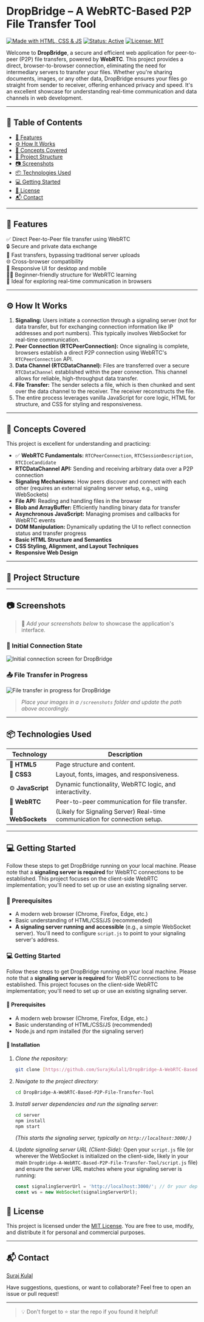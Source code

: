 # DropBridge – A WebRTC-Based P2P File Transfer Tool

[![Made with HTML, CSS & JS](https://img.shields.io/badge/Made%20with-HTML%2C%20CSS%2C%20JS-orange.svg?style=for-the-badge&logo=html5)](https://developer.mozilla.org/en-US/docs/Web)
[![Status: Active](https://img.shields.io/badge/Status-Active-brightgreen.svg?style=for-the-badge)]()
[![License: MIT](https://img.shields.io/badge/License-MIT-blue.svg?style=for-the-badge)](LICENSE)

Welcome to **DropBridge**, a secure and efficient web application for peer-to-peer (P2P) file transfers, powered by **WebRTC**. This project provides a direct, browser-to-browser connection, eliminating the need for intermediary servers to transfer your files. Whether you're sharing documents, images, or any other data, DropBridge ensures your files go straight from sender to receiver, offering enhanced privacy and speed. It's an excellent showcase for understanding real-time communication and data channels in web development.

---

## 📑 Table of Contents

- [🚀 Features](#-features)
- [⚙ How It Works](#-how-it-works)
- [🧠 Concepts Covered](#-concepts-covered)
- [📂 Project Structure](#-project-structure)
- [📷 Screenshots](#-screenshots)
- [📦 Technologies Used](#-technologies-used)
- [💻 Getting Started](#-getting-started)
- [📄 License](#-license)
- [📬 Contact](#-contact)

---

## 🚀 Features

✅ Direct Peer-to-Peer file transfer using WebRTC   
🔒 Secure and private data exchange   
🚀 Fast transfers, bypassing traditional server uploads   
🌐 Cross-browser compatibility   
📱 Responsive UI for desktop and mobile   
👨‍🏫 Beginner-friendly structure for WebRTC learning   
🧩 Ideal for exploring real-time communication in browsers

---

## ⚙ How It Works

1.  **Signaling:** Users initiate a connection through a signaling server (not for data transfer, but for exchanging connection information like IP addresses and port numbers). This typically involves WebSocket for real-time communication.
2.  **Peer Connection (RTCPeerConnection):** Once signaling is complete, browsers establish a direct P2P connection using WebRTC's `RTCPeerConnection` API.
3.  **Data Channel (RTCDataChannel):** Files are transferred over a secure `RTCDataChannel` established within the peer connection. This channel allows for reliable, high-throughput data transfer.
4.  **File Transfer:** The sender selects a file, which is then chunked and sent over the data channel to the receiver. The receiver reconstructs the file.
5.  The entire process leverages vanilla JavaScript for core logic, HTML for structure, and CSS for styling and responsiveness.

---

## 🧠 Concepts Covered

This project is excellent for understanding and practicing:

-   ✅ **WebRTC Fundamentals:** `RTCPeerConnection`, `RTCSessionDescription`, `RTCIceCandidate`
-   **RTCDataChannel API:** Sending and receiving arbitrary data over a P2P connection
-   **Signaling Mechanisms:** How peers discover and connect with each other (requires an external signaling server setup, e.g., using WebSockets)
-   **File API:** Reading and handling files in the browser
-   **Blob and ArrayBuffer:** Efficiently handling binary data for transfer
-   **Asynchronous JavaScript:** Managing promises and callbacks for WebRTC events
-   **DOM Manipulation:** Dynamically updating the UI to reflect connection status and transfer progress
-   **Basic HTML Structure and Semantics**
-   **CSS Styling, Alignment, and Layout Techniques**
-   **Responsive Web Design**

---

## 📂 Project Structure




---

## 📷 Screenshots

> 📸 *Add your screenshots below* to showcase the application's interface.

### 🔗 Initial Connection State
![Initial connection screen for DropBridge](https://via.placeholder.com/600x400?text=DropBridge+Initial+State)

### 📤 File Transfer in Progress
![File transfer in progress for DropBridge](https://via.placeholder.com/600x400?text=DropBridge+Transfer+In+Progress)

> _Place your images in a `/screenshots` folder and update the path above accordingly._

---

## 📦 Technologies Used

| Technology    | Description                                   |
|---------------|-----------------------------------------------|
| 🧱 **HTML5** | Page structure and content.                   |
| 🎨 **CSS3** | Layout, fonts, images, and responsiveness.    |
| ⚙ **JavaScript** | Dynamic functionality, WebRTC logic, and interactivity. |
| 🚀 **WebRTC** | Peer-to-peer communication for file transfer. |
| 🔌 **WebSockets** | (Likely for Signaling Server) Real-time communication for connection setup. |

---

## 💻 Getting Started

Follow these steps to get DropBridge running on your local machine. Please note that a **signaling server is required** for WebRTC connections to be established. This project focuses on the client-side WebRTC implementation; you'll need to set up or use an existing signaling server.

### 🔧 Prerequisites

-   A modern web browser (Chrome, Firefox, Edge, etc.)
-   Basic understanding of HTML/CSS/JS (recommended)
-   **A signaling server running and accessible** (e.g., a simple WebSocket server). You'll need to configure `script.js` to point to your signaling server's address.

### 💻 Getting Started

Follow these steps to get DropBridge running on your local machine. Please note that a **signaling server is required** for WebRTC connections to be established. This project focuses on the client-side WebRTC implementation; you'll need to set up or use an existing signaling server.

#### 🔧 Prerequisites

-   A modern web browser (Chrome, Firefox, Edge, etc.)
-   Basic understanding of HTML/CSS/JS (recommended)
-   Node.js and npm installed (for the signaling server)

#### 🚀 Installation

1.  *Clone the repository:*

    ```bash
    git clone [https://github.com/SurajKulal1/DropBridge-A-WebRTC-Based-P2P-File-Transfer-Tool.git](https://github.com/SurajKulal1/DropBridge-A-WebRTC-Based-P2P-File-Transfer-Tool.git)
    ```

2.  *Navigate to the project directory:*

    ```bash
    cd DropBridge-A-WebRTC-Based-P2P-File-Transfer-Tool
    ```

3.  *Install server dependencies and run the signaling server:*

    ```bash
    cd server
    npm install
    npm start
    ```
    *(This starts the signaling server, typically on `http://localhost:3000/`.)*

4.  *Update signaling server URL (Client-Side):*
    Open your `script.js` file (or wherever the WebSocket is initialized on the client-side, likely in your main `DropBridge-A-WebRTC-Based-P2P-File-Transfer-Tool/script.js` file) and ensure the server URL matches where your signaling server is running:

    ```javascript
    const signalingServerUrl = 'http://localhost:3000/'; // Or your deployed server URL
    const ws = new WebSocket(signalingServerUrl);
    ```
    

## 📄 License

This project is licensed under the [MIT License](LICENSE). You are free to use, modify, and distribute it for personal and commercial purposes.

---

## 📬 Contact

[Suraj Kulal](https://github.com/SurajKulal1)

Have suggestions, questions, or want to collaborate? Feel free to open an issue or pull request!

---

> 💡 Don't forget to ⭐ star the repo if you found it helpful!
